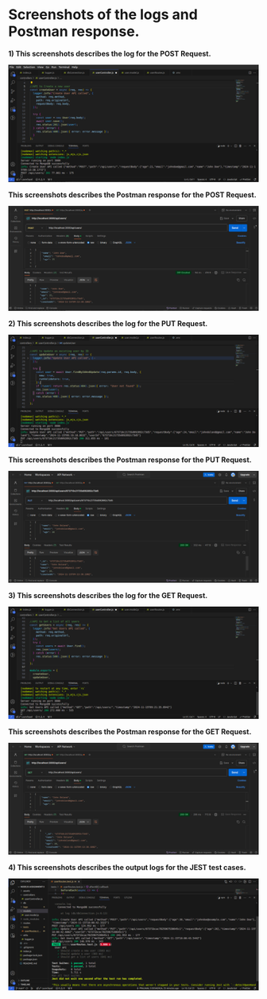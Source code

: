 # Screenshots of the logs and Postman response.

**1) This screenshots describes the log for the POST Request.**

![Alt Text](./assets/screenshots/log-post.png)

**This screenshots describes the Postman response for the POST Request.**

![Alt Text](./assets/screenshots/postman-post.png)

**2) This screenshots describes the log for the PUT Request.**

![Alt Text](./assets/screenshots/log-put.png)

**This screenshots describes the Postman response for the PUT Request.**

![Alt Text](./assets/screenshots/postman-put.png)

**3) This screenshots describes the log for the GET Request.**

![Alt Text](./assets/screenshots/log-get.png)

**This screenshots describes the Postman response for the GET Request.**

![Alt Text](./assets/screenshots/postman-get.png)

**4) This screenshots describes the output logs for the JEST test cases.**

![Alt Text](./assets/screenshots/test-case.png)
